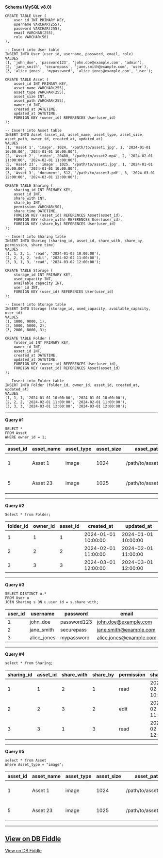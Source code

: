 **Schema (MySQL v8.0)**

    CREATE TABLE User (
        user_id INT PRIMARY KEY,
        username VARCHAR(255),
        password VARCHAR(255),
        email VARCHAR(255),
        role VARCHAR(50)
    );
    
    -- Insert into User table
    INSERT INTO User (user_id, username, password, email, role) 
    VALUES 
    (1, 'john_doe', 'password123', 'john.doe@example.com', 'admin'),
    (2, 'jane_smith', 'securepass', 'jane.smith@example.com', 'user'),
    (3, 'alice_jones', 'mypassword', 'alice.jones@example.com', 'user');
    
    CREATE TABLE Asset (
        asset_id INT PRIMARY KEY,
        asset_name VARCHAR(255),
        asset_type VARCHAR(255),
        asset_size INT,
        asset_path VARCHAR(255),
        owner_id INT,
        created_at DATETIME,
        updated_at DATETIME,
        FOREIGN KEY (owner_id) REFERENCES User(user_id)
    );
    
    -- Insert into Asset table
    INSERT INTO Asset (asset_id, asset_name, asset_type, asset_size, asset_path, owner_id, created_at, updated_at) 
    VALUES 
    (1, 'Asset 1', 'image', 1024, '/path/to/asset1.jpg', 1, '2024-01-01 10:00:00', '2024-01-01 10:00:00'),
    (2, 'Asset 2', 'video', 20480, '/path/to/asset2.mp4', 2, '2024-02-01 11:00:00', '2024-02-01 11:00:00'),
    (5, 'Asset 23', 'image', 1025, '/path/to/asset1.jpg', 1, '2024-01-01 10:00:00', '2024-01-01 10:00:00'),
    (3, 'Asset 3', 'document', 512, '/path/to/asset3.pdf', 3, '2024-03-01 12:00:00', '2024-03-01 12:00:00');
    
    CREATE TABLE Sharing (
        sharing_id INT PRIMARY KEY,
        asset_id INT,
        share_with INT,
        share_by INT,
        permission VARCHAR(50),
        share_time DATETIME,
        FOREIGN KEY (asset_id) REFERENCES Asset(asset_id),
        FOREIGN KEY (share_with) REFERENCES User(user_id),
        FOREIGN KEY (share_by) REFERENCES User(user_id)
    );
    
    -- Insert into Sharing table
    INSERT INTO Sharing (sharing_id, asset_id, share_with, share_by, permission, share_time) 
    VALUES 
    (1, 1, 2, 1, 'read', '2024-01-02 10:00:00'),
    (2, 2, 3, 2, 'edit', '2024-02-02 11:00:00'),
    (3, 3, 1, 3, 'read', '2024-03-02 12:00:00');
    
    CREATE TABLE Storage (
        storage_id INT PRIMARY KEY,
        used_capacity INT,
        available_capacity INT,
        user_id INT,
        FOREIGN KEY (user_id) REFERENCES User(user_id)
    );
    
    -- Insert into Storage table
    INSERT INTO Storage (storage_id, used_capacity, available_capacity, user_id) 
    VALUES 
    (1, 1000, 9000, 1),
    (2, 5000, 5000, 2),
    (3, 2000, 8000, 3);
    
    CREATE TABLE Folder (
        folder_id INT PRIMARY KEY,
        owner_id INT,
        asset_id INT,
        created_at DATETIME,
        updated_at DATETIME,
        FOREIGN KEY (owner_id) REFERENCES User(user_id),
        FOREIGN KEY (asset_id) REFERENCES Asset(asset_id)
    );
    
    -- Insert into Folder table
    INSERT INTO Folder (folder_id, owner_id, asset_id, created_at, updated_at) 
    VALUES 
    (1, 1, 1, '2024-01-01 10:00:00', '2024-01-01 10:00:00'),
    (2, 2, 2, '2024-02-01 11:00:00', '2024-02-01 11:00:00'),
    (3, 3, 3, '2024-03-01 12:00:00', '2024-03-01 12:00:00');
    
    
    
    
    
    
    
    
    
    

---

**Query #1**

    SELECT * 
    FROM Asset 
    WHERE owner_id = 1;

| asset_id | asset_name | asset_type | asset_size | asset_path          | owner_id | created_at          | updated_at          |
| -------- | ---------- | ---------- | ---------- | ------------------- | -------- | ------------------- | ------------------- |
| 1        | Asset 1    | image      | 1024       | /path/to/asset1.jpg | 1        | 2024-01-01 10:00:00 | 2024-01-01 10:00:00 |
| 5        | Asset 23   | image      | 1025       | /path/to/asset1.jpg | 1        | 2024-01-01 10:00:00 | 2024-01-01 10:00:00 |

---
**Query #2** 

    Select * from Folder;

| folder_id | owner_id | asset_id | created_at          | updated_at          |
| --------- | -------- | -------- | ------------------- | ------------------- |
| 1         | 1        | 1        | 2024-01-01 10:00:00 | 2024-01-01 10:00:00 |
| 2         | 2        | 2        | 2024-02-01 11:00:00 | 2024-02-01 11:00:00 |
| 3         | 3        | 3        | 2024-03-01 12:00:00 | 2024-03-01 12:00:00 |

---
**Query #3**

    SELECT DISTINCT u.*
    FROM User u
    JOIN Sharing s ON u.user_id = s.share_with;

| user_id | username    | password    | email                   | role  |
| ------- | ----------- | ----------- | ----------------------- | ----- |
| 1       | john_doe    | password123 | john.doe@example.com    | admin |
| 2       | jane_smith  | securepass  | jane.smith@example.com  | user  |
| 3       | alice_jones | mypassword  | alice.jones@example.com | user  |

---
**Query #4**

    select * from Sharing;

| sharing_id | asset_id | share_with | share_by | permission | share_time          |
| ---------- | -------- | ---------- | -------- | ---------- | ------------------- |
| 1          | 1        | 2          | 1        | read       | 2024-01-02 10:00:00 |
| 2          | 2        | 3          | 2        | edit       | 2024-02-02 11:00:00 |
| 3          | 3        | 1          | 3        | read       | 2024-03-02 12:00:00 |

---
**Query #5**

    select * from Asset 
    Where Asset_type = "image";

| asset_id | asset_name | asset_type | asset_size | asset_path          | owner_id | created_at          | updated_at          |
| -------- | ---------- | ---------- | ---------- | ------------------- | -------- | ------------------- | ------------------- |
| 1        | Asset 1    | image      | 1024       | /path/to/asset1.jpg | 1        | 2024-01-01 10:00:00 | 2024-01-01 10:00:00 |
| 5        | Asset 23   | image      | 1025       | /path/to/asset1.jpg | 1        | 2024-01-01 10:00:00 | 2024-01-01 10:00:00 |

---

[View on DB Fiddle](https://www.db-fiddle.com/f/2wx9iHwK9qujPMGLRKaDic/3)
---

[View on DB Fiddle](https://www.db-fiddle.com/f/2wx9iHwK9qujPMGLRKaDic/2)
